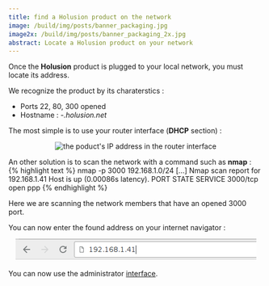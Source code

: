 ```yaml
---
title: find a Holusion product on the network
image: /build/img/posts/banner_packaging.jpg
image2x: /build/img/posts/banner_packaging_2x.jpg
abstract: Locate a Holusion product on your network
---
```


Once the **Holusion** product is plugged to your local network, you must locate its address.

We recognize the product by its charaterstics :

- Ports 22, 80, 300 opened
- Hostname : *<model>-<number>.holusion.net*

The most simple is to use your router interface (**DHCP** section) :

<center>
  <img class="img-fluid" src="/static/img/posts/packaging/dhcp_ip.png" alt="the poduct's IP address in the router interface">
</center>

An other solution is to scan the network with a command such as **nmap** :
{% highlight text %}
nmap -p 3000 192.168.1.0/24
[...]
Nmap scan report for 192.168.1.41
Host is up (0.00086s latency).
PORT     STATE SERVICE
3000/tcp open  ppp
{% endhighlight %}

Here we are scanning the network members that have an opened 3000 port.

You can now enter the found address on your internet navigator :

<center>
  <img class="img-fluid" src="/static/img/posts/packaging/browser-URL.png" alt="enter the IP in your internet navigator">
</center>

You can now use the administrator [interface](index).
